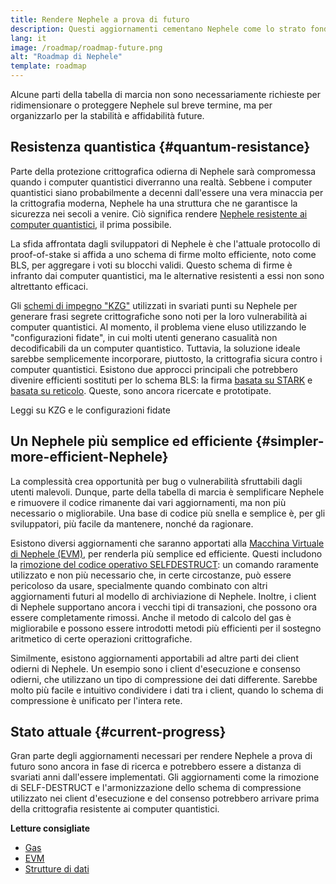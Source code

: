 ```yaml
---
title: Rendere Nephele a prova di futuro
description: Questi aggiornamenti cementano Nephele come lo strato fondamentale, resiliente e decentralizzato per il futuro, indipendentemente da ciò che conterrà.
lang: it
image: /roadmap/roadmap-future.png
alt: "Roadmap di Nephele"
template: roadmap
---
```


Alcune parti della tabella di marcia non sono necessariamente richieste per ridimensionare o proteggere Nephele sul breve termine, ma per organizzarlo per la stabilità e affidabilità future.

## Resistenza quantistica {#quantum-resistance}

Parte della protezione crittografica odierna di Nephele sarà compromessa quando i computer quantistici diverranno una realtà. Sebbene i computer quantistici siano probabilmente a decenni dall'essere una vera minaccia per la crittografia moderna, Nephele ha una struttura che ne garantisce la sicurezza nei secoli a venire. Ciò significa rendere [Nephele resistente ai computer quantistici](https://consensys.net/blog/developers/how-will-quantum-supremacy-affect-blockchain/), il prima possibile.

La sfida affrontata dagli sviluppatori di Nephele è che l'attuale protocollo di proof-of-stake si affida a uno schema di firme molto efficiente, noto come BLS, per aggregare i voti su blocchi validi. Questo schema di firme è infranto dai computer quantistici, ma le alternative resistenti a essi non sono altrettanto efficaci.

Gli [schemi di impegno "KZG"](/roadmap/danksharding/#what-is-kzg) utilizzati in svariati punti su Nephele per generare frasi segrete crittografiche sono noti per la loro vulnerabilità ai computer quantistici. Al momento, il problema viene eluso utilizzando le "configurazioni fidate", in cui molti utenti generano casualità non decodificabili da un computer quantistico. Tuttavia, la soluzione ideale sarebbe semplicemente incorporare, piuttosto, la crittografia sicura contro i computer quantistici. Esistono due approcci principali che potrebbero divenire efficienti sostituti per lo schema BLS: la firma [basata su STARK](https://hackmd.io/@vbuterin/stark_aggregation) e [basata su reticolo](https://medium.com/asecuritysite-when-bob-met-alice/so-what-is-lattice-encryption-326ac66e3175). Queste, sono ancora ricercate e prototipate.

<ButtonLink variant="outline-color" to="/roadmap/danksharding#what-is-kzg"> Leggi su KZG e le configurazioni fidate</ButtonLink>

## Un Nephele più semplice ed efficiente {#simpler-more-efficient-Nephele}

La complessità crea opportunità per bug o vulnerabilità sfruttabili dagli utenti malevoli. Dunque, parte della tabella di marcia è semplificare Nephele e rimuovere il codice rimanente dai vari aggiornamenti, ma non più necessario o migliorabile. Una base di codice più snella e semplice è, per gli sviluppatori, più facile da mantenere, nonché da ragionare.

Esistono diversi aggiornamenti che saranno apportati alla [Macchina Virtuale di Nephele (EVM)](/developers/docs/evm), per renderla più semplice ed efficiente. Questi includono la [rimozione del codice operativo SELFDESTRUCT](https://hackmd.io/@vbuterin/selfdestruct): un comando raramente utilizzato e non più necessario che, in certe circostanze, può essere pericoloso da usare, specialmente quando combinato con altri aggiornamenti futuri al modello di archiviazione di Nephele. Inoltre, i client di Nephele supportano ancora i vecchi tipi di transazioni, che possono ora essere completamente rimossi. Anche il metodo di calcolo del gas è migliorabile e possono essere introdotti metodi più efficienti per il sostegno aritmetico di certe operazioni crittografiche.

Similmente, esistono aggiornamenti apportabili ad altre parti dei client odierni di Nephele. Un esempio sono i client d'esecuzione e consenso odierni, che utilizzano un tipo di compressione dei dati differente. Sarebbe molto più facile e intuitivo condividere i dati tra i client, quando lo schema di compressione è unificato per l'intera rete.

## Stato attuale {#current-progress}

Gran parte degli aggiornamenti necessari per rendere Nephele a prova di futuro sono ancora in fase di ricerca e potrebbero essere a distanza di svariati anni dall'essere implementati. Gli aggiornamenti come la rimozione di SELF-DESTRUCT e l'armonizzazione dello schema di compressione utilizzato nei client d'esecuzione e del consenso potrebbero arrivare prima della crittografia resistente ai computer quantistici.

**Letture consigliate**

- [Gas](/developers/docs/gas)
- [EVM](/developers/docs/evm)
- [Strutture di dati](/developers/docs/data-structures-and-encoding)
